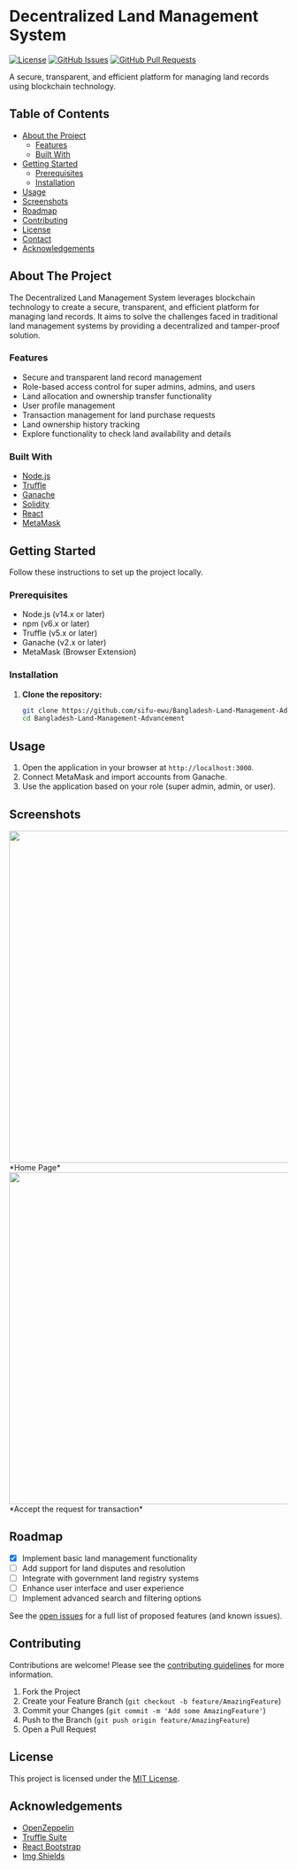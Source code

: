 # Decentralized Land Management System

[![License](https://img.shields.io/badge/license-MIT-blue.svg)](LICENSE)
[![GitHub Issues](https://img.shields.io/github/issues/sifu-ewu/Bangladesh-Land-Management-Advancement.svg)](https://github.com/sifu-ewu/Bangladesh-Land-Management-Advancement/issues)
[![GitHub Pull Requests](https://img.shields.io/github/issues-pr/sifu-ewu/Bangladesh-Land-Management-Advancement.svg)](https://github.com/sifu-ewu/Bangladesh-Land-Management-Advancement/pulls)

A secure, transparent, and efficient platform for managing land records using blockchain technology.

## Table of Contents

- [About the Project](#about-the-project)
  - [Features](#features)
  - [Built With](#built-with)
- [Getting Started](#getting-started)
  - [Prerequisites](#prerequisites)
  - [Installation](#installation)
- [Usage](#usage)
- [Screenshots](#screenshots)
- [Roadmap](#roadmap)
- [Contributing](#contributing)
- [License](#license)
- [Contact](#contact)
- [Acknowledgements](#acknowledgements)

## About The Project

The Decentralized Land Management System leverages blockchain technology to create a secure, transparent, and efficient platform for managing land records. It aims to solve the challenges faced in traditional land management systems by providing a decentralized and tamper-proof solution.

### Features

- Secure and transparent land record management
- Role-based access control for super admins, admins, and users
- Land allocation and ownership transfer functionality
- User profile management
- Transaction management for land purchase requests
- Land ownership history tracking
- Explore functionality to check land availability and details

### Built With

- [Node.js](https://nodejs.org/)
- [Truffle](https://www.trufflesuite.com/)
- [Ganache](https://www.trufflesuite.com/ganache)
- [Solidity](https://soliditylang.org/)
- [React](https://reactjs.org/)
- [MetaMask](https://metamask.io/)

## Getting Started

Follow these instructions to set up the project locally.

### Prerequisites

- Node.js (v14.x or later)
- npm (v6.x or later)
- Truffle (v5.x or later)
- Ganache (v2.x or later)
- MetaMask (Browser Extension)

### Installation

1. **Clone the repository:**
   ```sh
   git clone https://github.com/sifu-ewu/Bangladesh-Land-Management-Advancement.git
   cd Bangladesh-Land-Management-Advancement
## Usage

1. Open the application in your browser at `http://localhost:3000`.
2. Connect MetaMask and import accounts from Ganache.
3. Use the application based on your role (super admin, admin, or user).

## Screenshots

<img src="https://github.com/sifu-ewu/Bangladesh-Land-Management-Advancement/blob/main/screen%20shot/Home%20page.png" width="600">
*Home Page*

<img src="https://github.com/sifu-ewu/Bangladesh-Land-Management-Advancement/blob/main/screen%20shot/Accept%20the%20Request.png" width="600">
*Accept the request for transaction*



## Roadmap

- [x] Implement basic land management functionality
- [ ] Add support for land disputes and resolution
- [ ] Integrate with government land registry systems
- [ ] Enhance user interface and user experience
- [ ] Implement advanced search and filtering options

See the [open issues](https://github.com/sifu-ewu/Bangladesh-Land-Management-Advancement/issues) for a full list of proposed features (and known issues).

## Contributing

Contributions are welcome! Please see the [contributing guidelines](CONTRIBUTING.md) for more information.

1. Fork the Project
2. Create your Feature Branch (`git checkout -b feature/AmazingFeature`)
3. Commit your Changes (`git commit -m 'Add some AmazingFeature'`)
4. Push to the Branch (`git push origin feature/AmazingFeature`)
5. Open a Pull Request

## License

This project is licensed under the [MIT License](LICENSE).



## Acknowledgements

- [OpenZeppelin](https://openzeppelin.com/)
- [Truffle Suite](https://www.trufflesuite.com/)
- [React Bootstrap](https://react-bootstrap.github.io/)
- [Img Shields](https://shields.io/)
